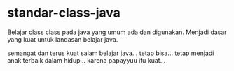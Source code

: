 # standar-class-java

Belajar class class pada java yang umum ada dan digunakan. Menjadi dasar yang kuat untuk landasan belajar java.

semangat dan terus kuat salam belajar java...
tetap bisa...
tetap menjadi anak terbaik dalam hidup...
karena papayyuu itu kuat...
